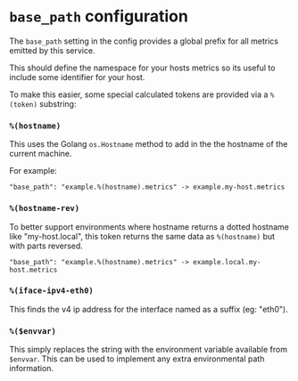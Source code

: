 # `base_path` configuration

The `base_path` setting in the config provides a global prefix for all metrics emitted by this service.

This should define the namespace for your hosts metrics so its useful to include some identifier for your host.

To make this easier, some special calculated tokens are provided via a `%(token)` substring:

### `%(hostname)`

This uses the Golang `os.Hostname` method to add in the the hostname of the current machine.

For example:

```
"base_path": "example.%(hostname).metrics" -> example.my-host.metrics
```

### `%(hostname-rev)`

To better support environments where hostname returns a dotted hostname like "my-host.local", this token
returns the same data as `%(hostname)` but with parts reversed.

```
"base_path": "example.%(hostname).metrics" -> example.local.my-host.metrics
```

### `%(iface-ipv4-eth0)`

This finds the v4 ip address for the interface named as a suffix (eg: "eth0").

### `%($envvar)`

This simply replaces the string with the environment variable available from `$envvar`. This can be used to implement any extra environmental path information.
